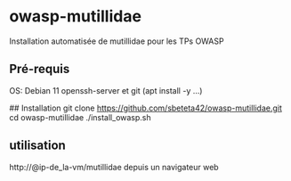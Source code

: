 # owasp-mutillidae
Installation automatisée de mutillidae pour les TPs OWASP

## Pré-requis
OS: Debian 11
openssh-server et git (apt install -y ...)

## Installation
git clone https://github.com/sbeteta42/owasp-mutillidae.git
cd owasp-mutillidae
./install_owasp.sh

## utilisation
http://@ip-de_la-vm/mutillidae depuis un navigateur web
